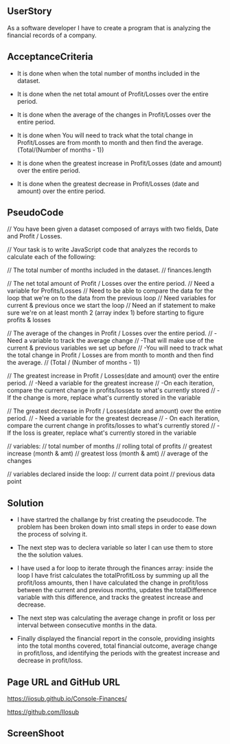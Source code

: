 ## UserStory

As a software developer I have to create a program that is analyzing the financial records of a company.

## AcceptanceCriteria

- It is done when when the total number of months included in the dataset.

- It is done when the net total amount of Profit/Losses over the entire period.

- It is done when the average of the changes in Profit/Losses over the entire period.

- It is done when You will need to track what the total change in Profit/Losses are from month to month and then find the average. (Total/(Number of months - 1))

- It is done when the greatest increase in Profit/Losses (date and amount) over the entire period.

- It is done when the greatest decrease in Profit/Losses (date and amount) over the entire period.

## PseudoCode

// You have been given a dataset composed of arrays with two fields, Date and Profit / Losses.

// Your task is to write JavaScript code that analyzes the records to calculate each of the following:

// The total number of months included in the dataset.
// finances.length

// The net total amount of Profit / Losses over the entire period.
// Need a variable for Profits/Losses
// Need to be able to compare the data for the loop that we're on to the data from the previous loop
// Need variables for current & previous once we start the loop
// Need an if statement to make sure we're on at least month 2 (array index 1) before starting to figure profits & losses

// The average of the changes in Profit / Losses over the entire period.
// -Need a variable to track the average change
// -That will make use of the current & previous variables we set up before
// -You will need to track what the total change in Profit / Losses are from month to month and then find the average.
// (Total / (Number of months - 1))

// The greatest increase in Profit / Losses(date and amount) over the entire period.
// -Need a variable for the greatest increase
// -On each iteration, compare the current change in profits/losses to what's currently stored
// -If the change is more, replace what's currently stored in the variable

// The greatest decrease in Profit / Losses(date and amount) over the entire period.
// - Need a variable for the greatest decrease
// - On each iteration, compare the current change in profits/losses to what's currently stored
// - If the loss is greater, replace what's currently stored in the variable

// variables:
// total number of months
// rolling total of profits
// greatest increase (month & amt)
// greatest loss (month & amt)
// average of the changes

// variables declared inside the loop:
// current data point
// previous data point

## Solution

- I have startred the challange by frist creating the pseudocode. The problem has been broken down into
  small steps in order to ease down the process of solving it.

- The next step was to declera variable so later I can use them to store the the solution values.

- I have used a for loop to iterate through the finances array: inside the loop I have frist calculates the totalProfitLoss by summing up all the profit/loss amounts, then I have calculated the change in profit/loss between the current and previous months, updates the totalDifference variable with this difference, and tracks the greatest increase and decrease.

- The next step was calculating the average change in profit or loss per interval between consecutive months in the data.

- Finally displayed the financial report in the console, providing insights into the total months covered, total financial outcome, average change in profit/loss, and identifying the periods with the greatest increase and decrease in profit/loss.

## Page URL and GitHub URL

https://iiosub.github.io/Console-Finances/

https://github.com/IIosub

## ScreenShoot
